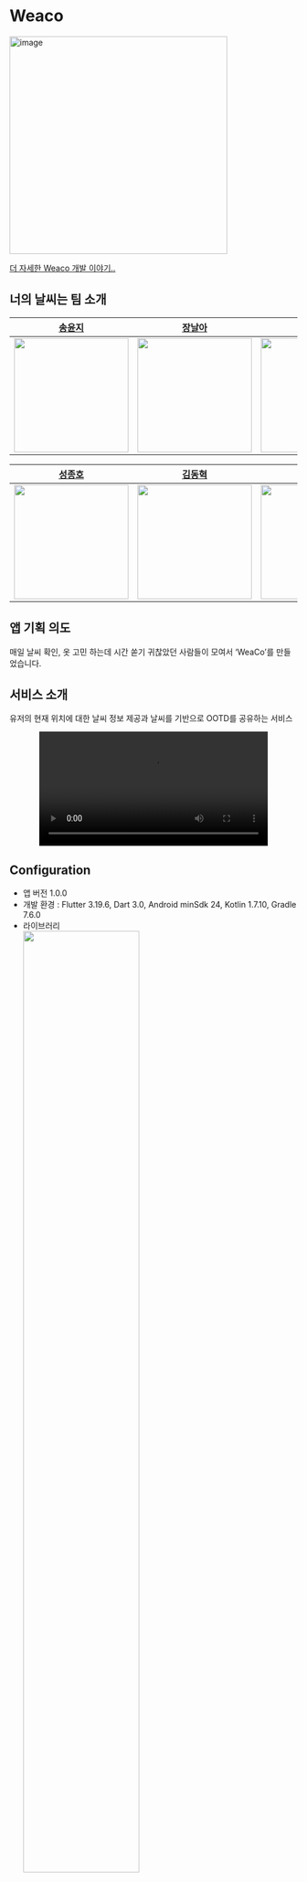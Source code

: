 # Weaco
<img width="381" alt="image" src="https://github.com/Team-Weather/ci_test/assets/90754590/d632cb06-79dc-4f6e-9b5b-3114161424bd">

[더 자세한 Weaco 개발 이야기..](https://github.com/Team-Weather/flutter-wea-co/wiki)

## 너의 날씨는 팀 소개

|[송윤지](https://github.com/somarok)|[장날아](https://github.com/NalaJang)|[전종현](https://github.com/hoogom88)|
|:----:|:----:|:----:|
|<img src = "https://github.com/Team-Weather/ci_test/assets/32134533/8d3a4028-b02e-42fe-bfd4-080d6b0a774c" height="200" width="200">|<img src = "https://github.com/Team-Weather/ci_test/assets/32134533/9b8743f5-ddbf-4ae9-bea2-33a64295e955" height="200" width="200">|<img src = "https://github.com/Team-Weather/ci_test/assets/32134533/e7a2e682-c670-4077-aee3-4a12ab995ecb" height="200" width="200">|

|[성종호](https://github.com/SeongJongHo)|[김동혁](https://github.com/KimDonghyeok)|[김민규](https://github.com/gyubit)|
|:----:|:----:|:----:|
|<img src = "https://github.com/Team-Weather/ci_test/assets/32134533/18e0cc0f-fc3c-40b8-b163-8540fb16bcdc" height="200" width="200">|<img src = "https://github.com/Team-Weather/ci_test/assets/32134533/42c7b8c5-c8bb-41ea-b74d-30d03076de8a" height="200" width="200">|<img src = "https://github.com/Team-Weather/ci_test/assets/32134533/238e554a-7b88-4424-a124-d74318e65643" height="200" width="200">|

## 앱 기획 의도

매일 날씨 확인, 옷 고민 하는데 시간 쏟기 귀찮았던 사람들이 모여서 ‘WeaCo’를 만들었습니다.

## 서비스 소개
유저의 현재 위치에 대한 날씨 정보 제공과 날씨를 기반으로 OOTD를 공유하는 서비스


<div align="center">
  <video autoplay loop src="https://github.com/Team-Weather/ci_test/assets/26239098/9fa97cf6-5e85-4fdc-8166-12ff2a3f5b63" width="400" />
</div>


## Configuration

- 앱 버전 1.0.0
- 개발 환경 : Flutter 3.19.6, Dart 3.0, Android minSdk 24, Kotlin 1.7.10, Gradle 7.6.0
- 라이브러리  
  <img width="65%" src="https://github.com/Team-Weather/ci_test/assets/26239098/f274be3e-eafe-4190-b129-dd5e3857dc44">

## 앱 전체 구조 / 아키텍처 이미지 

![image](https://github.com/Team-Weather/ci_test/assets/90754590/cfa21382-ffa8-4015-b18e-3120aa640002)

<br></br>

## 전체 플로우 차트

![image](https://github.com/Team-Weather/ci_test/assets/73895803/e532d7cd-999f-4451-9f18-83f9e7248f77)

